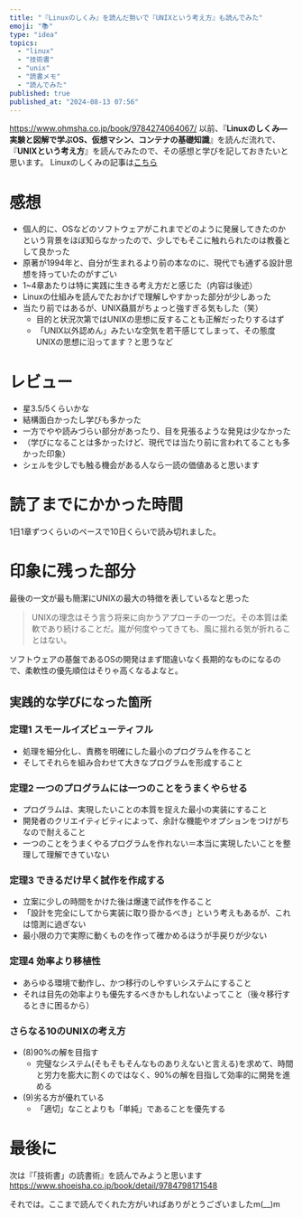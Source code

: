 ```yaml
---
title: "『Linuxのしくみ』を読んだ勢いで『UNIXという考え方』も読んでみた"
emoji: "📚"
type: "idea"
topics:
  - "linux"
  - "技術書"
  - "unix"
  - "読書メモ"
  - "読んでみた"
published: true
published_at: "2024-08-13 07:56"
---
```


https://www.ohmsha.co.jp/book/9784274064067/
以前、『**Linuxのしくみ―実験と図解で学ぶOS、仮想マシン、コンテナの基礎知識**』を読んだ流れで、『**UNIXという考え方**』を読んでみたので、その感想と学びを記しておきたいと思います。
Linuxのしくみの記事は[こちら](https://zenn.dev/tkhr_tech/articles/f8276c069a5e3e)


# 感想
- 個人的に、OSなどのソフトウェアがこれまでどのように発展してきたのかという背景をほぼ知らなかったので、少しでもそこに触れられたのは教養として良かった
- 原著が1994年と、自分が生まれるより前の本なのに、現代でも通ずる設計思想を持っていたのがすごい
- 1~4章あたりは特に実践に生きる考え方だと感じた（内容は後述）
- Linuxの仕組みを読んでたおかげで理解しやすかった部分が少しあった
- 当たり前ではあるが、UNIX贔屓がちょっと強すぎる気もした（笑）
    - 目的と状況次第ではUNIXの思想に反することも正解だったりするはず
    - 「UNIX以外認めん」みたいな空気を若干感じてしまって、その態度UNIXの思想に沿ってます？と思うなど


# レビュー
- 星3.5/5くらいかな
- 結構面白かったし学びも多かった
- 一方でやや読みづらい部分があったり、目を見張るような発見は少なかった
- （学びになることは多かったけど、現代では当たり前に言われてることも多かった印象）
- シェルを少しでも触る機会がある人なら一読の価値あると思います

# 読了までにかかった時間
1日1章ずつくらいのペースで10日くらいで読み切れました。

# 印象に残った部分
最後の一文が最も簡潔にUNIXの最大の特徴を表しているなと思った
> UNIXの理念はそう言う将来に向かうアプローチの一つだ。その本質は柔軟であり続けることだ。嵐が何度やってきても、風に揺れる気が折れることはない。

ソフトウェアの基盤であるOSの開発はまず間違いなく長期的なものになるので、柔軟性の優先順位はそりゃ高くなるよなと。

## 実践的な学びになった箇所
### 定理1 スモールイズビューティフル
- 処理を細分化し、責務を明確にした最小のプログラムを作ること
- そしてそれらを組み合わせて大きなプログラムを形成すること
### 定理2 一つのプログラムには一つのことをうまくやらせる
- プログラムは、実現したいことの本質を捉えた最小の実装にすること
- 開発者のクリエイティビティによって、余計な機能やオプションをつけがちなので耐えること
- 一つのことをうまくやるプログラムを作れない＝本当に実現したいことを整理して理解できていない
### 定理3 できるだけ早く試作を作成する
- 立案に少しの時間をかけた後は爆速で試作を作ること
- 「設計を完全にしてから実装に取り掛かるべき」という考えもあるが、これは憶測に過ぎない
- 最小限の力で実際に動くものを作って確かめるほうが手戻りが少ない
### 定理4 効率より移植性
- あらゆる環境で動作し、かつ移行のしやすいシステムにすること
- それは目先の効率よりも優先するべきかもしれないよってこと（後々移行するときに困るから）

### さらなる10のUNIXの考え方
- (8)90%の解を目指す
    - 完璧なシステム(そもそもそんなものありえないと言える)を求めて、時間と労力を膨大に割くのではなく、90%の解を目指して効率的に開発を進める
- (9)劣る方が優れている
    - 「適切」なことよりも「単純」であることを優先する


# 最後に


次は『「技術書」の読書術』を読んでみようと思います
https://www.shoeisha.co.jp/book/detail/9784798171548

それでは。ここまで読んでくれた方がいればありがとうございましたm(__)m